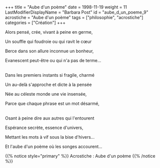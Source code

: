 +++
title = "Aube d'un poème"
date = 1998-11-19
weight = 11
LastModifierDisplayName = "Barbara Post"
id = "aube_d_un_poeme_9"
acrostiche = "Aube d'un poème"
tags = ["philosophie", "acrostiche"]
categories = ["Création"]
+++

Alors pensé, crée, vivant à peine en germe,

Un souffle qui foudroie ou qui ravit le cœur

Berce dans son allure inconnue un bonheur,

Evanescent peut-être ou qui n'a pas de terme...

 \
Dans les premiers instants si fragile, charmé

Un au-delà s'approche et dicte à la pensée

Née au céleste monde une vie insensée,

Parce que chaque phrase est un mot désarmé,

 \
Osant à peine dire aux autres qui l'entourent

Espérance secrète, essence d'univers,

Mettant les mots à vif sous la bise d'hivers...

Et l'aube d'un poème où les songes accourent...

{{% notice style="primary" %}}
Acrostiche : Aube d'un poème
{{% /notice %}}
